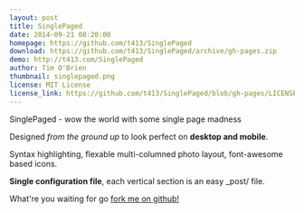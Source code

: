 ```yaml
---
layout: post
title: SinglePaged
date: 2014-09-21 08:20:00
homepage: https://github.com/t413/SinglePaged
download: https://github.com/t413/SinglePaged/archive/gh-pages.zip
demo: http://t413.com/SinglePaged
author: Tim O'Brien
thumbnail: singlepaged.png
license: MIT License
license_link: https://github.com/t413/SinglePaged/blob/gh-pages/LICENSE.txt
---
```


SinglePaged - wow the world with some single page madness

Designed *from the ground up* to look perfect on **desktop and mobile**.

Syntax highlighting, flexable multi-columned photo layout, font-awesome
based icons.

**Single configuration file**, each vertical section is an easy _post/
file.

What're you waiting for go [fork me on
github!](https://github.com/t413/SinglePaged#setup-as-user-homepage)
